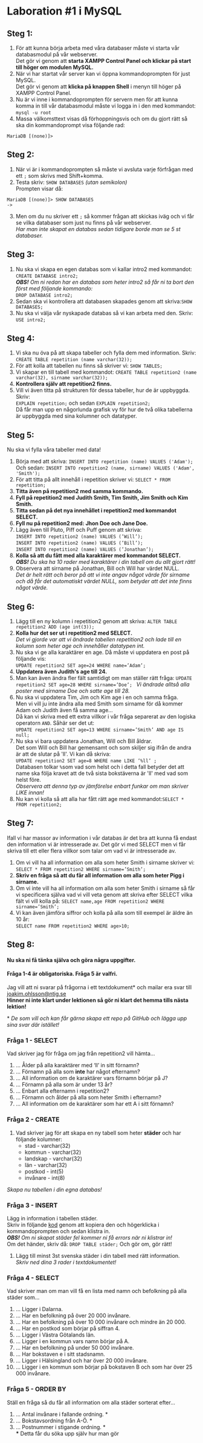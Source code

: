 # Laboration #1 i MySQL

## Steg 1:
1. För att kunna börja arbeta med våra databaser måste vi starta vår databasmodul på vår webserver. <br>
Det gör vi genom att **starta XAMPP Control Panel och klickar på start till höger om modulen MySQL.** 
2. När vi har startat vår server kan vi öppna kommandoprompten för just MySQL. <br>
Det gör vi genom att **klicka på knappen Shell** i menyn till höger på XAMPP Control Panel.
3. Nu är vi inne i kommandoprompten för servern men för att kunna komma in till vår databasmodul måste vi logga in i den med kommandot:<br> 
``` mysql -u root ```
4. Massa välkomsttext visas då förhoppningsvis och om du gjort rätt så ska din kommandoprompt visa följande rad: <br>
``` 
MariaDB [(none)]> 
```


## Steg 2:
1. När vi är i kommandoprompten så måste vi avsluta varje förfrågan med ett ```;``` som skrivs med Shift+komma.
2. Testa skriv:
``` SHOW DATABASES ``` *(utan semikolon)* <br>
Prompten visar då: <br>
``` 
MariaDB [(none)]> SHOW DATABASES
->             
```
3. Men om du nu skriver ett ```;``` så kommer frågan att skickas iväg och vi får se vilka databaser som just nu finns på vår webserver.<br>
*Har man inte skapat en databas sedan tidigare borde man se 5 st databaser.*



## Steg 3:
1. Nu ska vi skapa en egen databas som vi kallar intro2 med kommandot: ```CREATE DATABASE intro2;``` <br>
***OBS!** Om ni redan har en databas som heter intro2 så får ni ta bort den först med följande kommando:* <br>
```DROP DATABASE intro2;```
2. Sedan ska vi kontrollera att databasen skapades genom att skriva:```SHOW DATABASES;```
3. Nu ska vi välja vår nyskapade databas så vi kan arbeta med den. Skriv: ```USE intro2;```



## Steg 4:
1. Vi ska nu öva på att skapa tabeller och fylla dem med information. Skriv:
```CREATE TABLE repetition (name varchar(32));```
2. För att kolla att tabellen nu finns så skriver vi:
```SHOW TABLES;```
3. Vi skapar en till tabell med kommandot:
```CREATE TABLE repetition2 (name varchar(32), sirname varchar(32));```
4. **Kontrollera själv att repetition2 finns.**
5. Vill vi även titta på strukturen för dessa tabeller, hur de är uppbyggda. Skriv: <br>
```EXPLAIN repetition;``` och sedan ```EXPLAIN repetition2;``` <br>
Då får man upp en någorlunda grafisk vy för hur de två olika tabellerna är 
uppbyggda med sina kolumner och datatyper.




## Steg 5:
Nu ska vi fylla våra tabeller med data! 
1. Börja med att skriva:
```INSERT INTO repetition (name) VALUES ('Adam');```<br>
Och sedan:
```INSERT INTO repetition2 (name, sirname) VALUES ('Adam', 'Smith');```
2. För att titta på allt innehåll i repetition skriver vi:
```SELECT * FROM repetition;```
3. **Titta även på repetition2 med samma kommando.** 
4. **Fyll på repetition2 med Judith Smith, Tim Smith, Jim Smith och Kim Smith.**
5. **Titta sedan på det nya innehållet i repetition2 med kommandot SELECT.**
6. **Fyll nu på repetition2 med: Jhon Doe och Jane Doe.**
7. Lägg även till Pluto, Piff och Puff genom att skriva:<br>
```INSERT INTO repetition2 (name) VALUES (’Will’);```<br>
```INSERT INTO repetition2 (name) VALUES (’Bill’);```<br>
```INSERT INTO repetition2 (name) VALUES (’Jonathan’);```
8. **Kolla så att du fått med alla karaktärer med kommandot SELECT.**<br>
***OBS!** Du ska ha 10 rader med karaktärer i din tabell om du allt gjort rätt!*
9. Observera att sirname på Jonathan, Bill och Will har värdet NULL.<br>
*Det är helt rätt och beror på att vi inte angav något värde för sirname och då får det automatiskt värdet NULL, som betyder att det inte finns något värde.*



## Steg 6:
1. Lägg till en ny kolumn i repetition2 genom att skriva:
```ALTER TABLE repetition2 ADD (age int(3));```
2. **Kolla hur det ser ut i repetition2 med SELECT.** <br>
*Det vi gjorde var att vi ändrade tabellen repetition2 och lade till en kolumn som heter age och innehåller datatypen int.*
3. Nu ska vi ge alla karaktärer en age. Då måste vi uppdatera en post på följande vis:<br>
```UPDATE repetition2 SET age=24 WHERE name=’Adam’; ```
4. **Uppdatera även Judith's age till 24.**
5. Man kan även ändra fler fält samtidigt om man ställer rätt fråga:
```UPDATE repetition2 SET age=28 WHERE sirname=’Doe’; ```
*Vi ändrade alltså alla poster med sirname Doe och satte age till 28.*
6. Nu ska vi uppdatera Tim, Jim och Kim age i en och samma fråga. <br>
Men vi vill ju inte ändra alla med Smith som sirname för då kommer Adam och Judith även få samma age…<br>
Då kan vi skriva med ett extra villkor i vår fråga separerat av den logiska operatorn ```AND```. Såhär ser det ut:<br>
```UPDATE repetition2 SET age=13 WHERE sirname=’Smith’ AND age IS null;```
7. Nu ska vi bara uppdatera Jonathan, Will och Bill åldrar. <br> 
Det som Will och Bill har gemensamt och som skiljer sig ifrån de andra är att de slutar på 'll'. Vi kan då skriva:<br>
```UPDATE repetition2 SET age=8 WHERE name LIKE ’%ll’ ;``` <br>
Databasen tolkar ```%```som vad som helst och i detta fall betyder det att name ska följa kravet att de två sista bokstäverna är 'll' med vad som helst före. <br> *Observera att denna typ av jämförelse enbart funkar om man skriver LIKE innan!*
8. Nu kan vi kolla så att alla har fått rätt age med kommandot:```SELECT * FROM repetition2;```


## Steg 7:
Ifall vi har massor av information i vår databas är det bra att kunna få endast den information vi är intresserade av. Det gör vi med SELECT men vi får skriva till ett eller flera villkor som talar om vad vi är intresserade av. 
1. Om vi vill ha all information om alla som heter Smith i sirname skriver vi:<br>
```SELECT * FROM repetition2 WHERE sirname=’Smith’;```
2. **Skriv en fråga så att du får all information om alla som heter Pigg i sirname.**
3. Om vi inte vill ha all information om alla som heter Smith i sirname så får vi specificera själva vad vi vill veta genom att skriva efter SELECT vilka fält vi vill kolla på:
```SELECT name,age FROM repetition2 WHERE sirname=’Smith’;```
4. Vi kan även jämföra siffror och kolla på alla som till exempel är äldre än 10 år:<br>
```SELECT name FROM repetition2 WHERE age>10;```



## Steg 8: 
#### Nu ska ni få tänka själva och göra några uppgifter. 
#### Fråga 1-4 är obligatoriska. Fråga 5 är valfri.
Jag vill att ni svarar på frågorna i ett textdokument* och mailar era svar till joakim.ohlsson@ntig.se<br>
**Hinner ni inte klart under lektionen så gör ni klart det hemma tills nästa lektion!**

\* *De som vill och kan får gärna skapa ett repo på GitHub och lägga upp sina svar där istället!*

### Fråga 1 - SELECT
Vad skriver jag för fråga om jag från repetition2 vill hämta…
1. ... Ålder på alla karaktärer med ‘ll’ in sitt förnamn?
2. ... Förnamn på alla som **inte** har något efternamn?
3. ... All information om de karaktärer vars förnamn börjar på J?
4. ... Förnamn på alla som är under 13 år?
5. ... Enbart alla efternamn i repetition2?
6. ... Förnamn och ålder på alla som heter Smith i efternamn?
7. ... All information om de karaktärer som har ett A i sitt förnamn?


### Fråga 2 - CREATE
1. Vad skriver jag för att skapa en ny tabell som heter **städer** och har följande kolumner: <br>
	* stad  - varchar(32) <br>
	* kommun - varchar(32) <br>
	* landskap - varchar(32) <br>
	* län - varchar(32) <br>
	* postkod  - int(5) <br>
	* invånare - int(8)
	
*Skapa nu tabellen i din egna databas!*


### Fråga 3 - INSERT
Lägg in information i tabellen städer. <br>
Skriv in följande [kod](https://github.com/NTIGBG/IT17A-WESWEB01/blob/master/v36/laboration/st%C3%A4der.sql) genom att kopiera den och högerklicka i kommandoprompten och sedan klistra in.<br>
***OBS!** Om ni skapat städer fel kommer ni få errors när ni klistrar in!*<br>
Om det händer, skriv då: ```DROP TABLE städer;``` Och gör om, gör rätt!<br>
1. Lägg till minst 3st svenska städer i din tabell med rätt information. <br>
*Skriv ned dina 3 rader i textdokumentet!*


### Fråga 4 - SELECT 
Vad skriver man om man vill få en lista med namn och befolkning på alla städer som...
1. ... Ligger i Dalarna.
2. ... Har en befolkning på över 20 000 invånare.
3. ... Har en befolkning på över 10 000 invånare och mindre än 20 000.
4. ... Har en postkod som börjar på siffran 4.
5. ... Ligger i Västra Götalands län.
6. ... Ligger i en kommun vars namn börjar på A.
7. ... Har en befolkning på under 50 000 invånare.
8. ... Har bokstaven e i sitt stadsnamn.
9. ... Ligger i Hälsingland och har över 20 000 invånare.
10. ... Ligger i en kommun som börjar på bokstaven B och som har över 25 000 invånare.


### Fråga 5 - ORDER BY
Ställ en fråga så du får all information om alla städer sorterat efter…
1. ... Antal invånare i fallande ordning. *
2. ... Bokstavsordning från A-Ö. *
3. ... Postnummer i stigande ordning. * <br>
**\*** Detta får du söka upp själv hur man gör 
